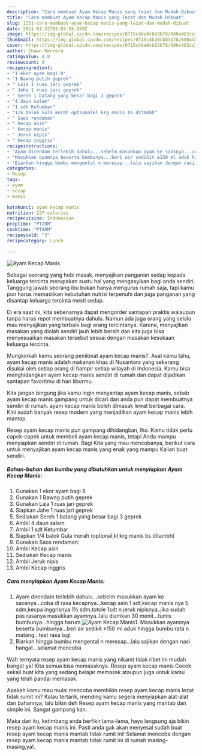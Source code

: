 ```yaml
---
description: "Cara membuat Ayam Kecap Manis yang lezat dan Mudah Dibuat"
title: "Cara membuat Ayam Kecap Manis yang lezat dan Mudah Dibuat"
slug: 1251-cara-membuat-ayam-kecap-manis-yang-lezat-dan-mudah-dibuat
date: 2021-01-22T03:03:55.959Z
image: https://img-global.cpcdn.com/recipes/0715c4ba0cb83b78/680x482cq70/ayam-kecap-manis-foto-resep-utama.jpg
thumbnail: https://img-global.cpcdn.com/recipes/0715c4ba0cb83b78/680x482cq70/ayam-kecap-manis-foto-resep-utama.jpg
cover: https://img-global.cpcdn.com/recipes/0715c4ba0cb83b78/680x482cq70/ayam-kecap-manis-foto-resep-utama.jpg
author: Shawn Herrera
ratingvalue: 4.8
reviewcount: 9
recipeingredient:
- "1 ekor ayam bagi 8"
- "1 Bawng putih geprek"
- " Laja 1 ruas jari geprek"
- " Jahe 1 ruas jari geprek"
- " Sereh 1 batang yang besar bagi 3 geprek"
- "4 daun salam"
- "1 sdt Ketumbar"
- "1/4 balok Gula merah optionalkl krg manis bs ditambh"
- " Saos rendaman"
- " Kecap asin"
- " Kecap manis"
- " Jeruk nipis"
- " Kecap inggris"
recipeinstructions:
- "Ayam direndam terlebih dahulu...sebelm masukkan ayam ke saosnya...coba dl rasa kecapnya...kecap asin 1 sdt,kecap manis nya 5 sdm,kecpa inggrisnya 1½ sdm,totole 1sdt n jeruk nipisnya..jika sudah pas rasanya masukkan ayamnya..lalu diamkan 30 menit...tumis bumbunya...hingga harum"
- "Masukkan ayamnya beserta bumbunya...beri air sedikit ±150 ml aduk hingga bumbu rata n matang...test rasa lagi"
- "Biarkan hingga bumbu mengental n meresap...lalu sajikan dengan nasi hangat...selamat mencoba"
categories:
- Resep
tags:
- ayam
- kecap
- manis

katakunci: ayam kecap manis 
nutrition: 237 calories
recipecuisine: Indonesian
preptime: "PT28M"
cooktime: "PT40M"
recipeyield: "3"
recipecategory: Lunch

---
```



![Ayam Kecap Manis](https://img-global.cpcdn.com/recipes/0715c4ba0cb83b78/680x482cq70/ayam-kecap-manis-foto-resep-utama.jpg)

Sebagai seorang yang hobi masak, menyajikan panganan sedap kepada keluarga tercinta merupakan suatu hal yang mengasyikan bagi anda sendiri. Tanggung jawab seorang ibu bukan hanya mengurus rumah saja, tapi kamu pun harus memastikan kebutuhan nutrisi terpenuhi dan juga panganan yang disantap keluarga tercinta mesti sedap.

Di era  saat ini, kita sebenarnya dapat mengorder santapan praktis walaupun tanpa harus repot membuatnya dahulu. Namun ada juga orang yang selalu mau menyajikan yang terbaik bagi orang tercintanya. Karena, menyajikan masakan yang diolah sendiri jauh lebih bersih dan kita juga bisa menyesuaikan masakan tersebut sesuai dengan masakan kesukaan keluarga tercinta. 



Mungkinkah kamu seorang penikmat ayam kecap manis?. Asal kamu tahu, ayam kecap manis adalah makanan khas di Nusantara yang sekarang disukai oleh setiap orang di hampir setiap wilayah di Indonesia. Kamu bisa menghidangkan ayam kecap manis sendiri di rumah dan dapat dijadikan santapan favoritmu di hari liburmu.

Kita jangan bingung jika kamu ingin menyantap ayam kecap manis, sebab ayam kecap manis gampang untuk dicari dan anda pun dapat membuatnya sendiri di rumah. ayam kecap manis boleh dimasak lewat berbagai cara. Kini sudah banyak resep modern yang menjadikan ayam kecap manis lebih mantap.

Resep ayam kecap manis pun gampang dihidangkan, lho. Kamu tidak perlu capek-capek untuk membeli ayam kecap manis, tetapi Anda mampu menyiapkan sendiri di rumah. Bagi Kita yang mau mencobanya, berikut cara untuk menyajikan ayam kecap manis yang enak yang mampu Kalian buat sendiri.

<!--inarticleads1-->

##### Bahan-bahan dan bumbu yang dibutuhkan untuk menyiapkan Ayam Kecap Manis:

1. Gunakan 1 ekor ayam bagi 8
1. Gunakan 1 Bawng putih geprek
1. Gunakan  Laja 1 ruas jari geprek
1. Siapkan  Jahe 1 ruas jari geprek
1. Sediakan  Sereh 1 batang yang besar bagi 3 geprek
1. Ambil 4 daun salam
1. Ambil 1 sdt Ketumbar
1. Siapkan 1/4 balok Gula merah (optional,kl krg manis bs ditambh)
1. Gunakan  Saos rendaman:
1. Ambil  Kecap asin
1. Sediakan  Kecap manis
1. Ambil  Jeruk nipis
1. Ambil  Kecap inggris




<!--inarticleads2-->

##### Cara menyiapkan Ayam Kecap Manis:

1. Ayam direndam terlebih dahulu...sebelm masukkan ayam ke saosnya...coba dl rasa kecapnya...kecap asin 1 sdt,kecap manis nya 5 sdm,kecpa inggrisnya 1½ sdm,totole 1sdt n jeruk nipisnya..jika sudah pas rasanya masukkan ayamnya..lalu diamkan 30 menit...tumis bumbunya...hingga harum
<img src="https://img-global.cpcdn.com/steps/a6fb7c5cbc3c9733/160x128cq70/ayam-kecap-manis-langkah-memasak-1-foto.jpg" alt="Ayam Kecap Manis">1. Masukkan ayamnya beserta bumbunya...beri air sedikit ±150 ml aduk hingga bumbu rata n matang...test rasa lagi
1. Biarkan hingga bumbu mengental n meresap...lalu sajikan dengan nasi hangat...selamat mencoba




Wah ternyata resep ayam kecap manis yang nikamt tidak ribet ini mudah banget ya! Kita semua bisa memasaknya. Resep ayam kecap manis Cocok sekali buat kita yang sedang belajar memasak ataupun juga untuk kamu yang telah pandai memasak.

Apakah kamu mau mulai mencoba membikin resep ayam kecap manis lezat tidak rumit ini? Kalau tertarik, mending kamu segera menyiapkan alat-alat dan bahannya, lalu bikin deh Resep ayam kecap manis yang mantab dan simple ini. Sangat gampang kan. 

Maka dari itu, ketimbang anda berfikir lama-lama, hayo langsung aja bikin resep ayam kecap manis ini. Pasti anda gak akan menyesal sudah buat resep ayam kecap manis mantab tidak rumit ini! Selamat mencoba dengan resep ayam kecap manis mantab tidak rumit ini di rumah masing-masing,ya!.

